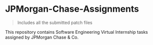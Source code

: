# JPMorgan-Chase-Assignments

> Includes all the submitted patch files

This repository contains Software Engineering Virtual Internship tasks assigned by JPMorgan Chase &amp; Co.
